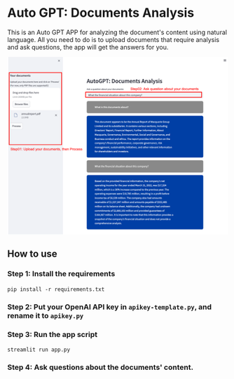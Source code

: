 # Auto GPT: Documents Analysis

This is an Auto GPT APP for analyzing the document's content using natural language.
All you need to do is to upload documents that require analysis and ask questions, the app will get the answers for you.

![Alt text](images/demo.png "Demo Instruction")

## How to use

### Step 1: Install the requirements

```shell
pip install -r requirements.txt
```

### Step 2: Put your OpenAI API key in `apikey-template.py`, and rename it to `apikey.py`

### Step 3: Run the app script

```shell
streamlit run app.py
```

### Step 4: Ask questions about the documents' content.
